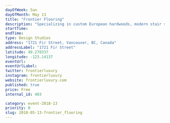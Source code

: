 ```yaml
---
dayOfWeek: Sun
dayOfMonth: May 13
title: "Frontier Flooring"
description: "Specializing in custom European hardwoods, modern stair systems, cladding, carpet, vinyl, and exterior applications, we have curated the perfect flooring palette for the modern west coast home. Drop by to hear our lead designer talk about how we create custom installations, complete with interactive displays and light refreshments and appies."
startTime: 
endTime: 
type: Design Studios
address: "1721 Fir Street, Vancouver, BC, Canada"
addressLabel: "1721 Fir Street"
latitude: 49.270337
longitude: -123.14137
eventUrl: 
eventUrlLabel: 
twitter: frontierluxury
instagram: frontierluxury
website: frontierluxury.com
published: true
price: Free
internal_id: 403

category: event-2018-13
priority: 0
slug: 2018-05-13-frontier_flooring
---
```

